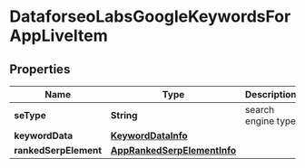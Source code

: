 

# DataforseoLabsGoogleKeywordsForAppLiveItem


## Properties

| Name | Type | Description | Notes |
|------------ | ------------- | ------------- | -------------|
|**seType** | **String** | search engine type |  [optional] |
|**keywordData** | [**KeywordDataInfo**](KeywordDataInfo.md) |  |  [optional] |
|**rankedSerpElement** | [**AppRankedSerpElementInfo**](AppRankedSerpElementInfo.md) |  |  [optional] |



